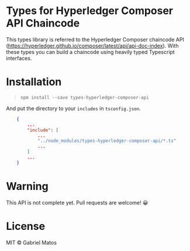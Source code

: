# Types for Hyperledger Composer API Chaincode

This types library is referred to the Hyperledger Composer chaincode API (https://hyperledger.github.io/composer/latest/api/api-doc-index).
With these types you can build a chaincode using heavily typed Typescript interfaces.

# Installation
> `npm install --save types-hyperledger-composer-api`

And put the directory to your `includes` in `tsconfig.json`.
```json
    {
        ...
        "include": [
            ...
            "../node_modules/types-hyperledger-composer-api/*.ts"
            ...
        ]
        ...
    }
```

# Warning
This API is not complete yet. Pull requests are welcome! :grinning:

# License
MIT © Gabriel Matos
